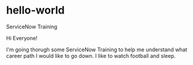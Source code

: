 # hello-world
ServiceNow Training 

Hi Everyone! 

I'm going thorugh some ServiceNow Training to help me understand what career path I would like to go down. 
I like to watch football and sleep. 
